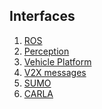 ## Interfaces
  1. [ROS](interfaces/ros_integration.md) <!--adore_if_ros and adore_if_ros_msg-->
  2. [Perception](interfaces/perception.md) <!--what is required from perception?-->
  3. [Vehicle Platform](interfaces/vehicle_platform.md) <!--data exchange with base vehicle-->
  4. [V2X messages](interfaces/v2x_messages.md) <!--adore_if_v2x, adore_v2x_sim, v2x_if_ros-->
  5. [SUMO](interfaces/sumo.md) <!--sumo_if_ros-->
  6. [CARLA](interfaces/carla.md) <!--adore_if_carla-->

